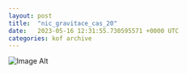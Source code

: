 ```yaml
---
layout:	post
title:	"nic_gravitace_cas_20"
date:	2023-05-16 12:31:55.730595571 +0000 UTC
categories:	kof archive
---
```


![Image Alt](https://k0f.github.io/assets/nic_gravitace_cas_20.png)